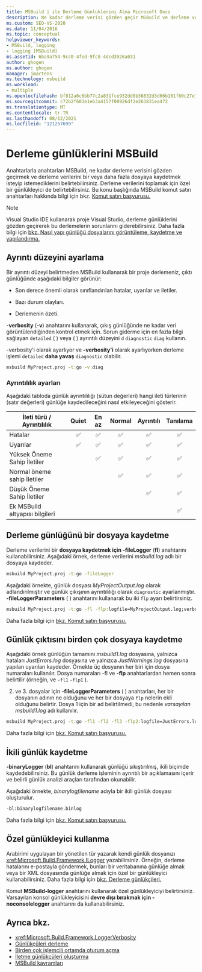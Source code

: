 ```yaml
---
title: MSBuild | ile Derleme Günlüklerini Alma Microsoft Docs
description: Ne kadar derleme verisi gözden geçir MSBuild ve derleme verilerini bir veya daha fazla dosyada kaydedip kaydetmey kararlarını belirtmek için anahtarlarla anahtarları kullanmayı öğrenin.
ms.custom: SEO-VS-2020
ms.date: 11/04/2016
ms.topic: conceptual
helpviewer_keywords:
- MSBuild, logging
- logging [MSBuild]
ms.assetid: 6ba9a754-9cc0-4fed-9fc8-4dcd3926a031
author: ghogen
ms.author: ghogen
manager: jmartens
ms.technology: msbuild
ms.workload:
- multiple
ms.openlocfilehash: bf812a6c6bb77c2a831fce932dd0b36832d3d66b101f60c27e765d371841a1fd
ms.sourcegitcommit: c72b2f603e1eb3a4157f00926df2e263831ea472
ms.translationtype: MT
ms.contentlocale: tr-TR
ms.lasthandoff: 08/12/2021
ms.locfileid: "121257699"
---
```

# <a name="obtain-build-logs-with-msbuild"></a>Derleme günlüklerini MSBuild

Anahtarlarla anahtarları MSBuild, ne kadar derleme verisini gözden geçirmek ve derleme verilerini bir veya daha fazla dosyaya kaydetmek isteyip istemediklerini belirtebilirsiniz. Derleme verilerini toplamak için özel bir günlükleyici de belirtebilirsiniz. Bu konu başlığında MSBuild komut satırı anahtarları hakkında bilgi için bkz. [Komut satırı başvurusu.](../msbuild/msbuild-command-line-reference.md)

> [!NOTE]
> Visual Studio IDE kullanarak proje Visual Studio, derleme günlüklerini gözden geçirerek bu derlemelerin sorunlarını giderebilirsiniz. Daha fazla bilgi için [bkz. Nasıl yapı günlüğü dosyalarını görüntüleme, kaydetme ve yapılandırma.](../ide/how-to-view-save-and-configure-build-log-files.md)

## <a name="set-the-level-of-detail"></a>Ayrıntı düzeyini ayarlama

 Bir ayrıntı düzeyi belirtmeden MSBuild kullanarak bir proje derlemeniz, çıktı günlüğünde aşağıdaki bilgiler görünür:

- Son derece önemli olarak sınıflandırılan hatalar, uyarılar ve iletiler.

- Bazı durum olayları.

- Derlemenin özeti.

**-verbosity** (**-v**) anahtarını kullanarak, çıkış günlüğünde ne kadar veri görüntülendiğinden kontrol etmek için. Sorun giderme için en fazla bilgi sağlayan `detailed` ( ) veya ( ) ayrıntılı düzeyini `d` `diagnostic` `diag` kullanın.

-verbosity'i olarak ayarlıyor ve **-verbosity'i** olarak ayarlıyorken derleme işlemi `detailed` **daha yavaş** `diagnostic` olabilir.

```cmd
msbuild MyProject.proj -t:go -v:diag
```

### <a name="verbosity-settings"></a>Ayrıntılılık ayarları

Aşağıdaki tabloda günlük ayrıntılılığı (sütun değerleri) hangi ileti türlerinin (satır değerleri) günlüğe kaydedileceğini nasıl etkileyeceğini gösterir.

| İleti türü / Ayrıntılılık              | Quiet | En az | Normal | Ayrıntılı | Tanılama |
|---------------------------------------|:-----:|:-------:|:------:|:--------:|:----------:|
| Hatalar                                |   ✅   |    ✅    |    ✅   |     ✅    |      ✅     |
| Uyarılar                              |   ✅   |    ✅    |    ✅   |     ✅    |      ✅     |
| Yüksek Öneme Sahip İletiler              |       |    ✅    |    ✅   |     ✅    |      ✅     |
| Normal öneme sahip İletiler           |       |         |    ✅   |     ✅    |      ✅     |
| Düşük Öneme Sahip İletiler              |       |         |        |     ✅    |      ✅     |
| Ek MSBuild altyapısı bilgileri |       |         |        |          |      ✅     |

## <a name="save-the-build-log-to-a-file"></a>Derleme günlüğünü bir dosyaya kaydetme

Derleme verilerini bir **dosyaya kaydetmek için -fileLogger** (**fl**) anahtarını kullanabilirsiniz. Aşağıdaki örnek, derleme verilerini *msbuild.log* adlı bir dosyaya kaydeder.

```cmd
msbuild MyProject.proj -t:go -fileLogger
```

 Aşağıdaki örnekte, günlük dosyası *MyProjectOutput.log* olarak adlandırılmıştır ve günlük çıkışının ayrıntılılığı olarak `diagnostic` ayarlanmıştır. **-fileLoggerParameters** ( ) anahtarını kullanarak bu iki `flp` ayarı belirtirsiniz.

```cmd
msbuild MyProject.proj -t:go -fl -flp:logfile=MyProjectOutput.log;verbosity=diagnostic
```

 Daha fazla bilgi için [bkz. Komut satırı başvurusu.](../msbuild/msbuild-command-line-reference.md)

## <a name="save-the-log-output-to-multiple-files"></a>Günlük çıktısını birden çok dosyaya kaydetme

 Aşağıdaki örnek günlüğün tamamını *msbuild1.log* dosyasına, yalnızca hataları *JustErrors.log* dosyasına ve yalnızca *JustWarnings.log* dosyasına yapılan uyarıları kaydeder. Örnekte üç dosyanın her biri için dosya numaraları kullanılır. Dosya numaraları -fl ve **-flp** anahtarlardan hemen sonra belirtilir (örneğin, ve  `-fl1` `-flp1` ).

 2. ve 3. dosyalar için **-fileLoggerParameters** ( ) anahtarları, her bir dosyanın adının ne olduğunu ve her bir dosyaya `flp` nelerin ekli olduğunu belirtir. Dosya 1 için bir ad belirtilmedi, bu nedenle *varsayılan msbuild1.log* adı kullanılır.

```cmd
msbuild MyProject.proj -t:go -fl1 -fl2 -fl3 -flp2:logfile=JustErrors.log;errorsonly -flp3:logfile=JustWarnings.log;warningsonly
```

 Daha fazla bilgi için [bkz. Komut satırı başvurusu.](../msbuild/msbuild-command-line-reference.md)

## <a name="save-a-binary-log"></a>İkili günlük kaydetme

**-binaryLogger** (**bl**) anahtarını kullanarak günlüğü sıkıştırılmış, ikili biçimde kaydedebilirsiniz. Bu günlük derleme işleminin ayrıntılı bir açıklamasını içerir ve belirli günlük analizi araçları tarafından okunabilir.

Aşağıdaki örnekte, *binarylogfilename* adıyla bir ikili günlük dosyası oluşturulur.

```cmd
-bl:binarylogfilename.binlog
```

Daha fazla bilgi için [bkz. Komut satırı başvurusu.](../msbuild/msbuild-command-line-reference.md)

## <a name="use-a-custom-logger"></a>Özel günlükleyici kullanma

 Arabirimi uygulayan bir yönetilen tür yazarak kendi günlük dosyanızı <xref:Microsoft.Build.Framework.ILogger> yazabilirsiniz. Örneğin, derleme hatalarını e-postayla göndermek, bunları bir veritabanına günlüğe almak veya bir XML dosyasında günlüğe almak için özel bir günlükleyici kullanabilirsiniz. Daha fazla bilgi için [bkz. Derleme günlükçileri.](../msbuild/build-loggers.md)

 Komut **MSBuild-logger** anahtarını kullanarak özel günlükleyiciyi belirtirsiniz. Varsayılan konsol günlükleyicisini **devre dışı bırakmak için -noconsolelogger** anahtarını da kullanabilirsiniz.

## <a name="see-also"></a>Ayrıca bkz.

- <xref:Microsoft.Build.Framework.LoggerVerbosity>
- [Günlükçüleri derleme](../msbuild/build-loggers.md)
- [Birden çok işlemcili ortamda oturum açma](../msbuild/logging-in-a-multi-processor-environment.md)
- [İletme günlükçüleri oluşturma](../msbuild/creating-forwarding-loggers.md)
- [MSBuild kavramları](../msbuild/msbuild-concepts.md)
